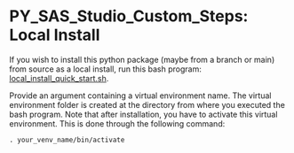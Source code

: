 # PY_SAS_Studio_Custom_Steps: Local Install
If you wish to install this python package (maybe from a branch or main) from source as a local install, run this bash program: [local_install_quick_start.sh](./local_install_quick_start.sh).

Provide an argument containing a virtual environment name.  The virtual environment folder is created at the directory from where you executed the bash program.  Note that after installation, you have to activate this virtual environment.  This is done through the following command:

```
. your_venv_name/bin/activate
```
